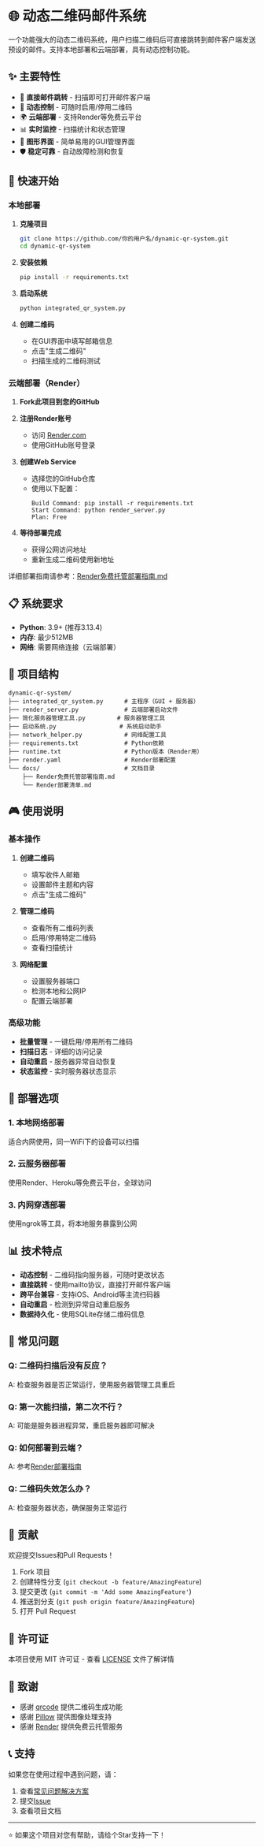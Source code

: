 # 🌐 动态二维码邮件系统

一个功能强大的动态二维码系统，用户扫描二维码后可直接跳转到邮件客户端发送预设的邮件。支持本地部署和云端部署，具有动态控制功能。

## ✨ 主要特性

- 🎯 **直接邮件跳转** - 扫描即可打开邮件客户端
- 🔄 **动态控制** - 可随时启用/停用二维码
- 🌍 **云端部署** - 支持Render等免费云平台
- 📊 **实时监控** - 扫描统计和状态管理
- 🎨 **图形界面** - 简单易用的GUI管理界面
- 🛡️ **稳定可靠** - 自动故障检测和恢复

## 🚀 快速开始

### 本地部署

1. **克隆项目**
   ```bash
   git clone https://github.com/你的用户名/dynamic-qr-system.git
   cd dynamic-qr-system
   ```

2. **安装依赖**
   ```bash
   pip install -r requirements.txt
   ```

3. **启动系统**
   ```bash
   python integrated_qr_system.py
   ```

4. **创建二维码**
   - 在GUI界面中填写邮箱信息
   - 点击"生成二维码"
   - 扫描生成的二维码测试

### 云端部署（Render）

1. **Fork此项目到您的GitHub**

2. **注册Render账号**
   - 访问 [Render.com](https://render.com)
   - 使用GitHub账号登录

3. **创建Web Service**
   - 选择您的GitHub仓库
   - 使用以下配置：
     ```
     Build Command: pip install -r requirements.txt
     Start Command: python render_server.py
     Plan: Free
     ```

4. **等待部署完成**
   - 获得公网访问地址
   - 重新生成二维码使用新地址

详细部署指南请参考：[Render免费托管部署指南.md](docs/Render免费托管部署指南.md)

## 📋 系统要求

- **Python**: 3.9+ (推荐3.13.4)
- **内存**: 最少512MB
- **网络**: 需要网络连接（云端部署）

## 📁 项目结构

```
dynamic-qr-system/
├── integrated_qr_system.py      # 主程序（GUI + 服务器）
├── render_server.py             # 云端部署启动文件
├── 简化服务器管理工具.py         # 服务器管理工具
├── 启动系统.py                  # 系统启动助手
├── network_helper.py            # 网络配置工具
├── requirements.txt             # Python依赖
├── runtime.txt                  # Python版本（Render用）
├── render.yaml                  # Render部署配置
└── docs/                        # 文档目录
    ├── Render免费托管部署指南.md
    └── Render部署清单.md
```

## 🎮 使用说明

### 基本操作

1. **创建二维码**
   - 填写收件人邮箱
   - 设置邮件主题和内容
   - 点击"生成二维码"

2. **管理二维码**
   - 查看所有二维码列表
   - 启用/停用特定二维码
   - 查看扫描统计

3. **网络配置**
   - 设置服务器端口
   - 检测本地和公网IP
   - 配置云端部署

### 高级功能

- **批量管理** - 一键启用/停用所有二维码
- **扫描日志** - 详细的访问记录
- **自动重启** - 服务器异常自动恢复
- **状态监控** - 实时服务器状态显示

## 🔧 部署选项

### 1. 本地网络部署
适合内网使用，同一WiFi下的设备可以扫描

### 2. 云服务器部署
使用Render、Heroku等免费云平台，全球访问

### 3. 内网穿透部署
使用ngrok等工具，将本地服务暴露到公网

## 📊 技术特点

- **动态控制** - 二维码指向服务器，可随时更改状态
- **直接跳转** - 使用mailto协议，直接打开邮件客户端
- **跨平台兼容** - 支持iOS、Android等主流扫码器
- **自动重启** - 检测到异常自动重启服务
- **数据持久化** - 使用SQLite存储二维码信息

## 🚨 常见问题

### Q: 二维码扫描后没有反应？
A: 检查服务器是否正常运行，使用服务器管理工具重启

### Q: 第一次能扫描，第二次不行？
A: 可能是服务器进程异常，重启服务器即可解决

### Q: 如何部署到云端？
A: 参考[Render部署指南](docs/Render免费托管部署指南.md)

### Q: 二维码失效怎么办？
A: 检查服务器状态，确保服务正常运行

## 🤝 贡献

欢迎提交Issues和Pull Requests！

1. Fork 项目
2. 创建特性分支 (`git checkout -b feature/AmazingFeature`)
3. 提交更改 (`git commit -m 'Add some AmazingFeature'`)
4. 推送到分支 (`git push origin feature/AmazingFeature`)
5. 打开 Pull Request

## 📄 许可证

本项目使用 MIT 许可证 - 查看 [LICENSE](LICENSE) 文件了解详情

## 🙏 致谢

- 感谢 [qrcode](https://github.com/lincolnloop/python-qrcode) 提供二维码生成功能
- 感谢 [Pillow](https://python-pillow.org/) 提供图像处理支持
- 感谢 [Render](https://render.com) 提供免费云托管服务

## 📞 支持

如果您在使用过程中遇到问题，请：

1. 查看[常见问题解决方案](docs/)
2. 提交[Issue](https://github.com/你的用户名/dynamic-qr-system/issues)
3. 查看项目文档

---

⭐ 如果这个项目对您有帮助，请给个Star支持一下！